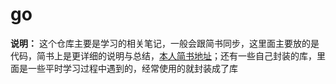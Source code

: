 # go
**说明：**
这个仓库主要是学习的相关笔记，一般会跟简书同步，这里面主要放的是代码，简书上是更详细的说明与总结，[本人简书地址](https://www.jianshu.com/u/ebd12c906730)；还有一些自己封装的库，里面是一些平时学习过程中遇到的，经常使用的就封装成了库
